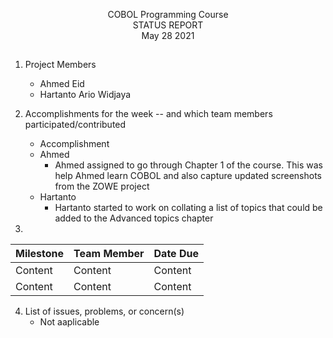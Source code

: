 <p align=center> COBOL Programming Course <br>
  STATUS REPORT <br>
  May 28 2021

  ##

1. Project Members
    * Ahmed Eid
    * Hartanto Ario Widjaya

2. Accomplishments for the week -- and which team members participated/contributed
      * Accomplishment 
     
      - Ahmed
          - Ahmed assigned to go through Chapter 1 of the course. This was help Ahmed learn COBOL and also capture updated screenshots from the ZOWE project
      - Hartanto
         - Hartanto started to work on collating a list of topics that could be added to the Advanced topics chapter

3.  
Milestone | Team Member | Date Due
| :--- | :--- | :---
Content   | Content  | Content 
Content   | Content  | Content 

4. List of issues, problems, or concern(s)  
    * Not aaplicable 

